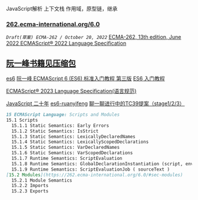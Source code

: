 JavaScript解析 上下文栈
作用域，原型链，继承

### [262.ecma-international.org/6.0](https://262.ecma-international.org/6.0)

*`Draft(草案) ECMA-262 / October 20, 2022`*
[ECMA-262, 13th edition, June 2022 ECMAScript® 2022 Language Specification](https://262.ecma-international.org/13.0/)

## [阮一峰书籍见压缩包](https://es6.ruanyifeng.com/#docs/intro)
[es6](https://262.ecma-international.org/6.0/)
[阮一峰 ECMAScript 6 (ES6) 标准入门教程 第三版](https://www.bookstack.cn/read/es6-3rd/sidebar.md)
[ES6 入门教程](https://es6.ruanyifeng.com/#docs/module)



[ECMAScript® 2023 Language Specification(语言规范)](https://tc39.es/ecma262/multipage/#sec-intro)

[](https://www.ecma-international.org/publications-and-standards/standards/ecma-262/)

[JavaScript 二十年](https://cn.history.js.org/index.html)
[es6-ruanyifeng](https://es6.ruanyifeng.com/)
[聊一聊进行中的TC39提案（stage1/2/3）](https://zhuanlan.zhihu.com/p/381256585)




```markdown
15 ECMAScript Language: Scripts and Modules
15.1 Scripts
  15.1.1 Static Semantics: Early Errors
  15.1.2 Static Semantics: IsStrict
  15.1.3 Static Semantics: LexicallyDeclaredNames
  15.1.4 Static Semantics: LexicallyScopedDeclarations
  15.1.5 Static Semantics: VarDeclaredNames
  15.1.6 Static Semantics: VarScopedDeclarations
  15.1.7 Runtime Semantics: ScriptEvaluation
  15.1.8 Runtime Semantics: GlobalDeclarationInstantiation (script, env)
  15.1.9 Runtime Semantics: ScriptEvaluationJob ( sourceText )
[15.2 Modules](https://262.ecma-international.org/6.0/#sec-modules)
  15.2.1 Module Semantics
  15.2.2 Imports
  15.2.3 Exports
```
